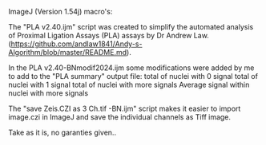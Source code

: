 ImageJ (Version 1.54j) macro's:

The "PLA v2.40.ijm" script was created to simplify the automated analysis of Proximal Ligation Assays (PLA) assays by Dr Andrew Law.
(https://github.com/andlaw1841/Andy-s-Algorithm/blob/master/README.md).

In the PLA v2.40-BNmodif2024.ijm some modifications were added by me to add to the "PLA summary" output file:
    total of nuclei with 0 signal
    total of nuclei with 1 signal
    total of nuclei with more signals
    Average signal within nuclei with more signals

The "save Zeis.CZI as 3 Ch.tif -BN.ijm" script makes it easier to import image.czi in ImageJ and save the individual channels as Tiff image.

Take as it is, no garanties given..
